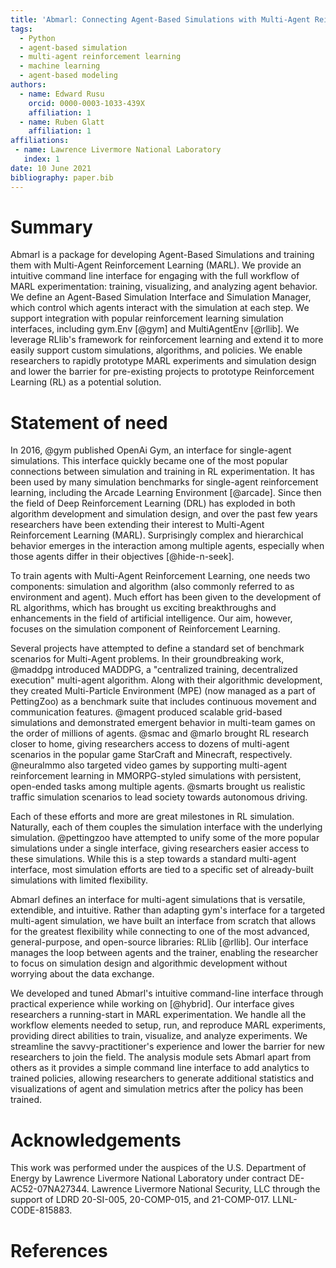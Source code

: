 ```yaml
---
title: 'Abmarl: Connecting Agent-Based Simulations with Multi-Agent Reinforcement Learning'
tags:
  - Python
  - agent-based simulation
  - multi-agent reinforcement learning
  - machine learning
  - agent-based modeling
authors:
  - name: Edward Rusu
    orcid: 0000-0003-1033-439X
    affiliation: 1
  - name: Ruben Glatt
    affiliation: 1
affiliations:
 - name: Lawrence Livermore National Laboratory
   index: 1
date: 10 June 2021
bibliography: paper.bib
---
```


# Summary

Abmarl is a package for developing Agent-Based Simulations and training them
with Multi-Agent Reinforcement Learning (MARL). We provide an intuitive command line
interface for engaging with the full workflow of MARL experimentation: training,
visualizing, and analyzing agent behavior. We define an Agent-Based Simulation
Interface and Simulation Manager, which control which agents interact with the
simulation at each step. We support integration with popular reinforcement learning
simulation interfaces, including gym.Env [@gym] and MultiAgentEnv [@rllib].
We leverage RLlib's framework for reinforcement learning and extend it to more easily
support custom simulations, algorithms, and policies. We enable researchers to
rapidly prototype MARL experiments and simulation design and lower the barrier
for pre-existing projects to prototype Reinforcement Learning (RL) as a potential solution.

# Statement of need

In 2016, @gym published OpenAi Gym, an interface for single-agent simulations. This interface
quickly became one of the most popular connections between simulation and training
in RL experimentation. It has been used by many simulation benchmarks
for single-agent reinforcement learning, including the Arcade Learning Environment [@arcade].
Since then the field of Deep Reinforcement Learning (DRL) has exploded in both
algorithm development and simulation design, and over the past few years researchers
have been extending their interest to Multi-Agent Reinforcement Learning (MARL).
Surprisingly complex and hierarchical behavior emerges in the
interaction among multiple agents, especially when those agents differ in their
objectives [@hide-n-seek]. 

To train agents with Multi-Agent Reinforcement Learning, one needs two components: simulation
and algorithm (also commonly referred to as environment and agent). Much effort
has been given to the development of RL algorithms, which has brought us exciting
breakthroughs and enhancements in the field of artificial intelligence. Our aim,
however, focuses on the simulation component of Reinforcement Learning.

Several projects have attempted to define a standard set
of benchmark scenarios for Multi-Agent problems. In their groundbreaking work,
@maddpg introduced MADDPG, a "centralized training, decentralized execution" multi-agent
algorithm. Along with their algorithmic development, they created Multi-Particle
Environment (MPE) (now managed as a part of PettingZoo) as a benchmark suite that
includes continuous movement and communication features. @magent produced scalable
grid-based simulations and demonstrated emergent behavior in multi-team games
on the order of millions of agents. @smac and @marlo brought RL research closer to home,
giving researchers access to dozens of multi-agent scenarios in the popular game
StarCraft and Minecraft, respectively. @neuralmmo also targeted video games by
supporting multi-agent reinforcement learning in MMORPG-styled simulations with
persistent, open-ended tasks among multiple agents. @smarts brought us realistic
traffic simulation scenarios to lead society towards autonomous driving.

Each of these efforts and more are great milestones in RL simulation. Naturally,
each of them couples the simulation interface with the 
underlying simulation. @pettingzoo have attempted to unify some of
the more popular simulations under a single interface, giving researchers easier
access to these simulations. While this is a step towards
a standard multi-agent interface, most simulation efforts are tied to a specific
set of already-built simulations with limited flexibility.

Abmarl defines an interface for multi-agent simulations that is versatile,
extendible, and intuitive. Rather than adapting gym's interface for a targeted
multi-agent simulation, we have built an interface from scratch that allows for
the greatest flexibility while connecting to one of the most advanced, general-purpose, and
open-source libraries: RLlib [@rllib]. Our interface manages the loop between agents
and the trainer, enabling the researcher to focus on simulation design and algorithmic
development without worrying about the data exchange.

We developed and tuned Abmarl's intuitive command-line interface through practical experience
while working on [@hybrid]. Our interface gives researchers a running-start
in MARL experimentation. We handle all the workflow elements needed to setup, run,
and reproduce MARL experiments, providing direct abilities to train, visualize,
and analyze experiments. We streamline the savvy-practitioner's experience and lower
the barrier for new researchers to join the field. The analysis module sets Abmarl
apart from others as it provides a simple command line interface to add
analytics to trained policies, allowing researchers to generate additional statistics
and visualizations of agent and simulation metrics after the policy has been trained.


# Acknowledgements

This work was performed under the auspices of the U.S. Department of Energy by
Lawrence Livermore National Laboratory under contract DE-AC52-07NA27344. Lawrence 
Livermore National Security, LLC through the support of LDRD 20-SI-005, 20-COMP-015,
and 21-COMP-017. LLNL-CODE-815883.

# References
